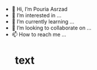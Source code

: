 - 👋 Hi, I’m Pouria Asrzad 
- 👀 I’m interested in ...
- 🌱 I’m currently learning ...
- 💞️ I’m looking to collaborate on ...
- 📫 How to reach me ...

<h1 style="margin-left:2rem;">text </h1>
<!---
puria-asr/puria-asr is a ✨ special ✨ repository because its `README.md` (this file) appears on your GitHub profile.
You can click the Preview link to take a look at your changes.
--->
